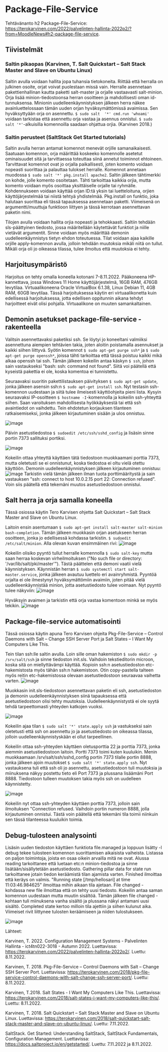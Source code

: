 # Package-File-Service

Tehtävänanto h2 Package-File-Service: https://terokarvinen.com/2022/palvelinten-hallinta-2022p2/?from=MoodleNews#h2-package-file-service.

## Tiivistelmät

### Saltin pikaopas (Karvinen, T. Salt Quickstart – Salt Stack Master and Slave on Ubuntu Linux)

Saltin avulla voidaan hallita jopa tuhansia tietokoneita. Riittää että herralla on julkinen osoite, orjat voivat puolestaan missä vain. Herralle asennetaan 
pakettienhallinan kautta paketti salt-master ja orjalle vastaavasti salt-minion. Orja lisää minion-tiedostoonsa herran osoitteen ja mahdollisesti oman id-tunnuksensa.
Minionin uudelleenkäynnistyksen jälkeen herra näkee avainluettelossaan tämän uuden orjan hyväksymättömissä avaimissa. Sen hyväksyttyään orja on asennettu. `$ sudo salt 
'*' cmd.run 'whoami'` voidaan tarkistaa että asennettu orja vastaa ja asennus onnistui. `$ sudo salt '*'`-alkuisilla komennoilla saadaan ohjattua orjia. (Karvinen 2018.)

### Saltin perusteet (SaltStack Get Started tutorials)

Saltin avulla herran antamat komennot menevät orjille samanaikaisesti. Saatuaan komennon, orja määrittää koskeeko komennolle asetetut ominaisuudet sitä ja tarvittaessa
toteuttaa siinä annetut toiminnot ehtoineen. Tarvittavat komennot ovat jo orjalla paikallisesti, joten komento voidaan nopeasti suorittaa ja palauttaa tulokset herralle. Komennot annetaan muodossa `$ sudo salt '*' pkg.install apache2`. Saltin jälkeen tähtimerkki on kohde, jolle komento osoitetaan. Tähti tarkoittaa kaikkia orjia, mutta komento voidaan myös osoittaa yksittäiselle orjalle tai ryhmälle. Kohdennukseen voidaan käyttää orjan ID:tä yksin tai luetteloituna, orjien käyttöjärjestelmää tai niistä tehtyä yhdistelmää. Pkg.install on funktio, joka halutaan suorittaa eli tässä tapauksessa asennetaan paketti. Viimeisenä on argumentti/muuttuja funktioon liittyen ja tässä kerrotaan asennettavan paketin nimi. 

Tilojen avulla voidaan hallita orjia nopeasti ja tehokkaasti. Saltiin tehdään sls-päättyinen tiedosto, jossa määritellään käytettävät funktiot ja niille vietävät argumentit. Sinne voidaan myös määrittää demonin uudelleenkäynnistys tietyn ehdon toteutuessa. Tilat voidaan ajaa kaikille orjille apply-komennon avulla, jolloin tehdään muutoksia mikäli niitä on tullut. Mikäli orja oli jo oikeassa tilassa, tulee ilmoitus että muutoksia ei tehty.

## Harjoitusympäristö

Harjoitus on tehty omalla koneella kotonani 7-8.11.2022. Pääkoneena HP-kannettava, jossa Windows 11 Home käyttöjärjestelmä, 16GB RAM, 476GB levytilaa. Virtuaalikoneena Oracle VirtualBox 6.1.38, Linux Debian 11, 4GB RAM, 60GB levytilaa. Tässä harjoituksessa käytin eri virtuaalikonetta kuin edellisessä harjoituksessa, jotta edellisen oppitunnin aikana tehdyt harjoitteet eivät olisi pohjalla. Virtuaalikone on muuten samankaltainen.


## Demonin asetukset package-file-service -rakenteella

Valitsin asennettavaksi paketiksi ssh. Se löytyi jo koneeltani valmiiksi asennettuna aiempien tehtävien takia, joten aloitin poistamalla asennukset ja kaikki siihen liittyvä. Syötin komennot `$ sudo apt-get purge ssh*` ja `$ sudo apt-get purge openssh*`, joissa tähti tarkoittaa että tässä poistuu kaikki mikä alkaa openssh tai ssh. Tämän jälkeen kokeilin antaa käskyn `$ ssh`, johon sain vastaukseksi "bash: ssh: command not found". Siitä voi päätellä että kyseistä pakettia ei ole, koska komentoa ei tunnistettu.

Seuraavaksi suoritin pakettilistauksen päivityksen `$ sudo apt-get update`, jonka jälkeen asensin ssh:n `$ sudo apt-get install ssh`. Nyt testasin ssh-komennon uudestaan ja siitä tulee ilmeisesti käyttöohjeita pieni lista. Kysyin seuraavaksi IP-osoitteen `$ hostname -I`-komennolla ja kokeilin ssh-yhteyttä siihen. Saan varoituksen mahdollisesta hyökkäyksestä tai että ssh avaintiedot on vaihdettu. Tein ehdotetun korjauksen tilanteen ratkaisemiseksi, jonka jälkeen kirjautuminen sisään ja ulos onnistuu.

![image](https://user-images.githubusercontent.com/113497086/200320731-5a179dbf-e4c4-49e6-ac17-f576b68698ed.png)

Päivin asetustiedostoa `$ sudoedit /etc/ssh/sshd_config` ja lisäsin sinne portin 7373 sallituksi portiksi.

![image](https://user-images.githubusercontent.com/113497086/200324239-57d8f326-071b-4da8-bdc1-a4e5966d7d65.png)

Kokeilin ottaa yhteyttä käyttäen tätä tiedostoon muokkaamani porttia 7373, mutta oletetusti se ei onnistunut, koska tiedostoa ei oltu vielä otettu käyttöön. Demonin uudelleenkäynnistyksen jälkeen kirjautuminen onnistuu: 
![image](https://user-images.githubusercontent.com/113497086/200325436-c2cbd895-28f5-4ec8-baa9-3194087f1876.png)
Tarkistin vielä tämän jälkeen ilman tuota porttimääritystä ja sain vastauksen "ssh: connect to host 10.0.2.15 port 22: Connection refused". Voin siis päätellä että tekemäni muutos asetustiedostoon onnistui.

## Salt herra ja orja samalla koneella

Tässä osiossa käytin Tero Karvisen ohjetta Salt Quickstart – Salt Stack Master and Slave on Ubuntu Linux.

Laitoin ensin asentumaan `$ sudo apt-get install salt-master salt-minion bash-completion`. Tämän jälkeen muokkasin orjan asetukseen herran osoitteen, jonka jo edellisessä kohdassa tarkistin. `$ sudoedit /etc/salt/minion`. Alla olevan kuvan ensimmäinen rivi:
![image](https://user-images.githubusercontent.com/113497086/200329649-4112837f-683f-414d-926d-175da0af426b.png)

Kokeilin olisiko pyyntö tullut herralle komennolla `$ sudo salt-key` mutta saan herraa koskevan virheilmoituksen ("No such file or directory: '/var/lib/salt/pki/master'"). Tästä päättelen että demoni vaatii vielä käynnistyksen. Käynnistän herran `$ sudo systemctl start salt-master.service`, jonka jälkeen avautuu luettelo eri avainryhmistä. Pyyntöä orjalta ei ole ilmestynyt hyväksymättömiin avaimiin, joten pitää vielä uudelleenkäynnistää minion, jotta asetustiedosto tulee voimaan. Nyt pyyntö tulee näkyviin:
![image](https://user-images.githubusercontent.com/113497086/200332459-2c78e209-4250-41e7-992d-1cae9276d511.png)

Hyväksyin avaimen ja tarkistin että orja vastaa komentoon minkä se myös tekikin.  ![image](https://user-images.githubusercontent.com/113497086/200333577-2300b458-c908-4597-a249-379a8fe7262e.png)

## Package-file-service automatisointi

Tässä osiossa käytin apuna Tero Karvisen ohjeita Pkg-File-Service – Control Daemons with Salt – Change SSH Server Port ja Salt States – I Want My Computers Like This.

Tein tilan ssh:lle saltin avulla. Loin sille oman hakemiston `$ sudo mkdir -p /srv/salt/ssh` ja sinne tiedoston init.sls. Vaihdoin tekstieditorin microon, koska sitä on miellyttävämpi käyttää. Kopioin ssh:n asetustiedoston etc-hakemistosta myös tähän ssh:n hakemistoon. Otin copy-pastella talteen myös reitin etc-hakemistossa olevaan asetustiedostoon seuraavaa vaihetta varten. 
![image](https://user-images.githubusercontent.com/113497086/200508843-d19d0ac5-c066-4704-aee4-75d97e4e3183.png)

Muokkasin init.sls-tiedostoon asennettavan paketin eli ssh, asetustiedoston ja demonin uudelleenkäynnistyksen siinä tapauksessa että asetustiedostoon olisi tehty muutoksia. Uudelleenkäynnistystä ei ole syytä tehdä tarpeettomasti yhteyden katkojen vuoksi.

![image](https://user-images.githubusercontent.com/113497086/200512413-56f556b1-4e3c-4259-930d-76c3ad85707c.png)

Kokeilin ajaa tilan `$ sudo salt '*' state.apply ssh` ja vastukseksi sain oletetusti että ssh on asennettu jo ja asetustiedosto on oikeassa tilassa, jolloin uudelleenkäynnistyskään ei ollut tarpeellinen. 

Kokeilin ottaa ssh-yhteyden käyttäen oletusporttia 22 ja porttia 7373, jonka aiemmin asetustiedostoon laitoin. Portti 7373 toimi kuten kuuluikin. Menin muokkaamaan /srv/salt/ssh/sshd_config portin 7373 tilalle portin 8888, jonka jälkeen ajoin muutokset `$ sudo salt '*' state.apply ssh`. Nyt vastauksena tuli että ssh oli jo asennettu, asetustiedostoon tuli muutoksia ja miinuksena näkyy postettu tieto eli Port 7373 ja plussana lisäämäni Port 8888. Tiedostoon tulleen muutoksen takia myös ssh on uudelleen käynnistetty.

![image](https://user-images.githubusercontent.com/113497086/200517559-13c32fda-c4e6-4ac6-b6e6-7ceb55f73c12.png)

Kokeilin nyt ottaa ssh-yhteyden käyttäen porttia 7373, jolloin sain ilmoituksen "Connection refused. Vaihdoin portin numeron 8888, jolla kirjautuminen onnistui. Tästä voin päätellä että tekemäni tila toimii niinkuin sen tässä tilanteessa kuuluikin toimia.

## Debug-tulosteen analysointi

Lisäsin uuden tiedoston käyttäen funktiota file.managed ja loppuun lisätty -l debug tekee tulosteen komennon suorittamisen aikaisista vaiheista. Listassa on paljon toimintoja, joista en osaa oikein arvailla mitä ne ovat. Alussa reading tarkoittanee että luetaan etc:n minion-tiedostoa ja sinne lisätään/sisällytetään asetustiedosto. Gathering pillar data for state run tarkoittanee jotain tiedon keräämistä tilan ajamista varten. Finished ilmoittaa että keräys on valmis. "Running state [/tmp/hellosari] at time 11:03:46.984625" ilmoittaa mihin aikaan tila ajetaan. File changed -kohdassa new file ilmoittaa että on tehty uusi tiedosto. Kokeilin antaa saman komennon uudestaan mutta muutin sisältöä. Tämän jälkeen file changed -kohtaan tuli miinuksena vanha sisältö ja plussana näkyi antamani uusi sisältö. Completed state kertoo milloin tila ajettiin ja siihen kulunut aika. Viimeiset rivit liittynee tulosten keräämiseen ja niiden tulostukseen.

![image](https://user-images.githubusercontent.com/113497086/200522098-77b38af2-6965-46d9-994d-aca951e1ca6e.png)



Lähteet:

Karvinen, T. 2022. Configuration Management Systems - Palvelinten Hallinta - ict4tn022-3018 - Autumn 2022. Luettavissa: https://terokarvinen.com/2022/palvelinten-hallinta-2022p2/. Luettu: 8.11.2022.

Karvinen, T. 2018. Pkg-File-Service – Control Daemons with Salt – Change SSH Server Port. Luettavissa: https://terokarvinen.com/2018/pkg-file-service-control-daemons-with-salt-change-ssh-server-port/. Luettu: 8.11.2022.

Karvinen, T.2018. Salt States - I Want My Computers Like This. Luettavissa: https://terokarvinen.com/2018/salt-states-i-want-my-computers-like-this/. Luettu: 8.11.2022.

Karvinen, T. 2018. Salt Quickstart – Salt Stack Master and Slave on Ubuntu Linux. Luettavissa: https://terokarvinen.com/2018/salt-quickstart-salt-stack-master-and-slave-on-ubuntu-linux/. Luettu: 7.11.2022.

SaltStack. Get Started: Understanding SaltStack, SaltStack Fundamentals, Configuration Management. Luettavissa: https://docs.saltproject.io/en/getstarted/. Luettu: 7.11.2022 ja 8.11.2022.
